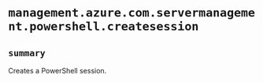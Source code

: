 # `management.azure.com.servermanagement.powershell.createsession`

## `summary`
Creates a PowerShell session.


